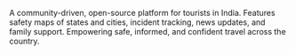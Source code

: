 A community-driven, open-source platform for tourists in India. Features safety maps of states and cities, incident tracking, news updates, and family support. Empowering safe, informed, and confident travel across the country.
